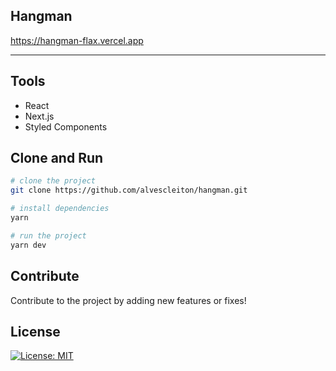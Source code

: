 ## Hangman

https://hangman-flax.vercel.app

---

## Tools
* React
* Next.js
* Styled Components

## Clone and Run
```bash
# clone the project
git clone https://github.com/alvescleiton/hangman.git
```

```bash
# install dependencies
yarn
```

```bash
# run the project
yarn dev
```

## Contribute
Contribute to the project by adding new features or fixes!

## License
<a href="https://opensource.org/licenses/MIT"><img src="https://img.shields.io/badge/License-MIT-yellow.svg" alt="License: MIT"></a>